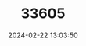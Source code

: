 ---
title: "33605"
category: "Flueggea neowawraea"
draft: false
date: 2024-02-22 13:03:50
languages:
  Hawaiian: ["Mehamehame"]
---